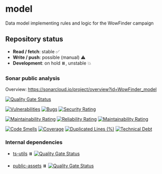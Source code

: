 # model

Data model implementing rules and logic for the WowFinder campaign

## Repository status

-   **Read / fetch**: stable ✅
-   **Write / push**: possible (manual) ⚠️
-   **Development**: on hold ⏸️, unstable 💥

### Sonar public analysis

Overview: https://sonarcloud.io/project/overview?id=WowFinder_model

[![Quality Gate Status](https://sonarcloud.io/api/project_badges/measure?project=WowFinder_model&metric=alert_status)](https://sonarcloud.io/summary/new_code?id=WowFinder_model)

[![Vulnerabilities](https://sonarcloud.io/api/project_badges/measure?project=WowFinder_model&metric=vulnerabilities)](https://sonarcloud.io/summary/new_code?id=WowFinder_model)
[![Bugs](https://sonarcloud.io/api/project_badges/measure?project=WowFinder_model&metric=bugs)](https://sonarcloud.io/summary/new_code?id=WowFinder_model)
[![Security Rating](https://sonarcloud.io/api/project_badges/measure?project=WowFinder_model&metric=security_rating)](https://sonarcloud.io/summary/new_code?id=WowFinder_model)

[![Maintainability Rating](https://sonarcloud.io/api/project_badges/measure?project=WowFinder_model&metric=sqale_rating)](https://sonarcloud.io/summary/new_code?id=WowFinder_model)
[![Reliability Rating](https://sonarcloud.io/api/project_badges/measure?project=WowFinder_model&metric=reliability_rating)](https://sonarcloud.io/summary/new_code?id=WowFinder_model)
[![Maintainability Rating](https://sonarcloud.io/api/project_badges/measure?project=WowFinder_model&metric=sqale_rating)](https://sonarcloud.io/summary/new_code?id=WowFinder_model)

[![Code Smells](https://sonarcloud.io/api/project_badges/measure?project=WowFinder_model&metric=code_smells)](https://sonarcloud.io/summary/new_code?id=WowFinder_model)
[![Coverage](https://sonarcloud.io/api/project_badges/measure?project=WowFinder_model&metric=coverage)](https://sonarcloud.io/summary/new_code?id=WowFinder_model)
[![Duplicated Lines (%)](https://sonarcloud.io/api/project_badges/measure?project=WowFinder_model&metric=duplicated_lines_density)](https://sonarcloud.io/summary/new_code?id=WowFinder_model)
[![Technical Debt](https://sonarcloud.io/api/project_badges/measure?project=WowFinder_model&metric=sqale_index)](https://sonarcloud.io/summary/new_code?id=WowFinder_model)

### Internal dependencies

-   [ts-utils](https://github.com/WowFinder/ts-utils) ⏸️ [![Quality Gate Status](https://sonarcloud.io/api/project_badges/measure?project=WowFinder_ts-utils&metric=alert_status)](https://sonarcloud.io/summary/new_code?id=WowFinder_ts-utils)

-   [public-assets](https://github.com/WowFinder/public-assets) ⏸️ [![Quality Gate Status](https://sonarcloud.io/api/project_badges/measure?project=WowFinder_public-assets&metric=alert_status)](https://sonarcloud.io/summary/new_code?id=WowFinder_public-assets)
